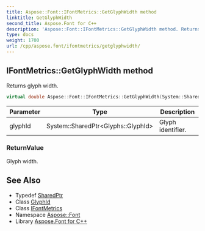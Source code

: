 ```yaml
---
title: Aspose::Font::IFontMetrics::GetGlyphWidth method
linktitle: GetGlyphWidth
second_title: Aspose.Font for C++
description: 'Aspose::Font::IFontMetrics::GetGlyphWidth method. Returns glyph width in C++.'
type: docs
weight: 1700
url: /cpp/aspose.font/ifontmetrics/getglyphwidth/
---
```

## IFontMetrics::GetGlyphWidth method


Returns glyph width.

```cpp
virtual double Aspose::Font::IFontMetrics::GetGlyphWidth(System::SharedPtr<Glyphs::GlyphId> glyphId)=0
```


| Parameter | Type | Description |
| --- | --- | --- |
| glyphId | System::SharedPtr\<Glyphs::GlyphId\> | Glyph identifier. |

### ReturnValue

Glyph width.

## See Also

* Typedef [SharedPtr](../../../system/sharedptr/)
* Class [GlyphId](../../../aspose.font.glyphs/glyphid/)
* Class [IFontMetrics](../)
* Namespace [Aspose::Font](../../)
* Library [Aspose.Font for C++](../../../)
